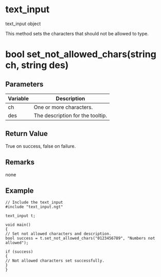 # text_input

text_input object

  


This method sets the characters that should not be allowed to type.

# bool set_not_allowed_chars(string ch, string des)

## Parameters

Variable| Description  
---|---  
ch | One or more characters.  
des | The description for the tooltip.  
  
## Return Value

True on success, false on failure.

## Remarks

none

## Example
    
    
    // Include the text_input
    #include "text_input.ngt"
    
    text_input t;
    
    void main()
    {
    // Set not allowed characters and description.
    bool success = t.set_not_allowed_chars("0123456789", "Numbers not allowed");
    
    if (success)
    {
    // Not allowed characters set successfully.
    }
    }
    
